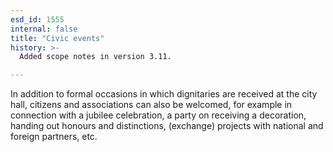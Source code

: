 ```yaml
---
esd_id: 1555
internal: false
title: "Civic events"
history: >-
  Added scope notes in version 3.11.

---
```


In addition to formal occasions in which dignitaries are received at the city hall, citizens and associations can also be welcomed, for example in connection with a jubilee celebration, a party on receiving a decoration, handing out honours and distinctions, (exchange) projects with national and foreign partners, etc.

